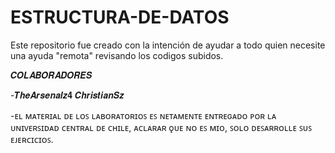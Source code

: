 # ESTRUCTURA-DE-DATOS


Este repositorio fue creado con la intención de ayudar a todo quien necesite una ayuda "remota" revisando los codigos subidos.





𝑪𝑶𝑳𝑨𝑩𝑶𝑹𝑨𝑫𝑶𝑹𝑬𝑺

-𝑻𝒉𝒆𝑨𝒓𝒔𝒆𝒏𝒂𝒍𝒛𝟒 𝑪𝒉𝒓𝒊𝒔𝒕𝒊𝒂𝒏𝑺𝒛



-ᴇʟ ᴍᴀᴛᴇʀɪᴀʟ ᴅᴇ ʟᴏꜱ ʟᴀʙᴏʀᴀᴛᴏʀɪᴏꜱ ᴇꜱ ɴᴇᴛᴀᴍᴇɴᴛᴇ ᴇɴᴛʀᴇɢᴀᴅᴏ ᴘᴏʀ ʟᴀ ᴜɴɪᴠᴇʀꜱɪᴅᴀᴅ ᴄᴇɴᴛʀᴀʟ ᴅᴇ ᴄʜɪʟᴇ, ᴀᴄʟᴀʀᴀʀ ǫᴜᴇ ɴᴏ ᴇꜱ ᴍɪᴏ, ꜱᴏʟᴏ ᴅᴇꜱᴀʀʀᴏʟʟᴇ ꜱᴜꜱ ᴇᴊᴇʀᴄɪᴄɪᴏꜱ.
